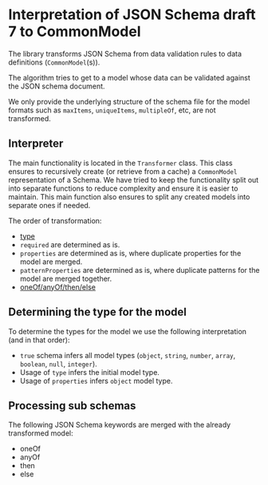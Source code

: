 # Interpretation of JSON Schema draft 7 to CommonModel

The library transforms JSON Schema from data validation rules to data definitions (`CommonModel`(s)). 

The algorithm tries to get to a model whose data can be validated against the JSON schema document. 

We only provide the underlying structure of the schema file for the model formats such as `maxItems`, `uniqueItems`, `multipleOf`, etc, are not transformed.

## Interpreter 
The main functionality is located in the `Transformer` class. This class ensures to recursively create (or retrieve from a cache) a `CommonModel` representation of a Schema. We have tried to keep the functionality split out into separate functions to reduce complexity and ensure it is easier to maintain. This main function also ensures to split any created models into separate ones if needed.

The order of transformation:
- [type](#determining-the-type-for-the-model)
- `required` are determined as is.
- `properties` are determined as is, where duplicate properties for the model are merged.
- `patternProperties` are determined as is, where duplicate patterns for the model are merged together.
- [oneOf/anyOf/then/else](#Processing-sub-schemas)

## Determining the type for the model
To determine the types for the model we use the following interpretation (and in that order):
- `true` schema infers all model types (`object`, `string`, `number`, `array`, `boolean`, `null`, `integer`).
- Usage of `type` infers the initial model type.
- Usage of `properties` infers `object` model type.

## Processing sub schemas
The following JSON Schema keywords are merged with the already transformed model:
- oneOf
- anyOf
- then
- else
